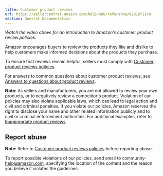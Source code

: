 ```yaml
---
title: Customer product reviews
url: https://sellercentral.amazon.com/help/hub/reference/G201972140
section: General Documentation
---
```


_Watch the video above for an introduction to Amazon’s customer product review
policies._

Amazon encourages buyers to review the products they like and dislike to help
customers make informed decisions about the products they purchase.

To ensure that reviews remain helpful, sellers must comply with [Customer
product reviews policies](/gp/help/YRKB5RU3FS5TURN).

For answers to common questions about customer product reviews, see [Answers
to questions about product reviews](/gp/help/201972160).

**Note:** As sellers and manufacturers, you are not allowed to review your own
products, or to negatively review a competitor's product. Violation of our
policies may also violate applicable laws, which can lead to legal action and
civil and criminal penalties. If you violate our policies, Amazon reserves the
right to disclose your name and other related information publicly and to
civil or criminal enforcement authorities. For additional examples, refer to
[Inappropriate product reviews](/gp/help/GE8SYAZUBGVFBHCH).

## Report abuse

**Note:** Refer to [Customer product reviews
policies](/gp/help/YRKB5RU3FS5TURN) before reporting abuse.

To report possible violations of our policies, send email to community-
help@amazon.com, specifying the location of the content and the reason you
believe it violates the guidelines.

